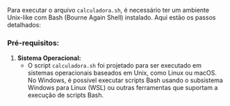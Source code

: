 Para executar o arquivo `calculadora.sh`, é necessário ter um ambiente Unix-like com Bash (Bourne Again Shell) instalado. Aqui estão os passos detalhados:

### Pré-requisitos:

1. **Sistema Operacional:**
   - O script `calculadora.sh` foi projetado para ser executado em sistemas operacionais baseados em Unix, como Linux ou macOS. No Windows, é possível executar scripts Bash usando o subsistema Windows para Linux (WSL) ou outras ferramentas que suportam a execução de scripts Bash.

